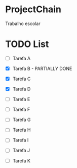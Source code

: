 # ProjectChain
Trabalho escolar


# TODO List

- [ ] Tarefa A
- [X] Tarefa B - PARTIALLY DONE
- [X] Tarefa C
- [X] Tarefa D
- [ ] Tarefa E
- [ ] Tarefa F
- [ ] Tarefa G
- [ ] Tarefa H
- [ ] Tarefa I
- [ ] Tarefa J
- [ ] Tarefa K


